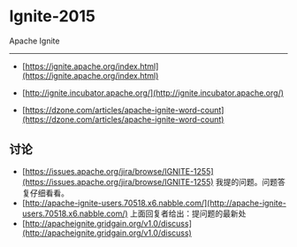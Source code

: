 # Ignite-2015
Apache Ignite

__________________
- [https://ignite.apache.org/index.html](https://ignite.apache.org/index.html)

- [http://ignite.incubator.apache.org/](http://ignite.incubator.apache.org/)
- [https://dzone.com/articles/apache-ignite-word-count](https://dzone.com/articles/apache-ignite-word-count)

## 讨论

- [https://issues.apache.org/jira/browse/IGNITE-1255](https://issues.apache.org/jira/browse/IGNITE-1255) 我提的问题。问题答复仔细看看。
- [http://apache-ignite-users.70518.x6.nabble.com/](http://apache-ignite-users.70518.x6.nabble.com/) 上面回复者给出：提问题的最新处
- [http://apacheignite.gridgain.org/v1.0/discuss](http://apacheignite.gridgain.org/v1.0/discuss)
 
